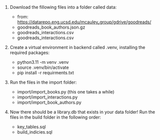 1. Download the fillowing files into a folder called data:
    - from: https://datarepo.eng.ucsd.edu/mcauley_group/gdrive/goodreads/
    - goodreads_book_authors.json.gz
    - goodreads_interactions.csv
    - goodreads_interactions.csv

2. Create a virtual environment in backend called .venv, installing the required packages:
    - python3.11 -m venv .venv
    - source .venv/bin/activate
    - pip install -r requirments.txt

3. Run the files in the import folder:
    - import/import_books.py (this one takes a while)
    - import/import_interactions.py
    - import/import_book_authors.py

4. Now there should be a library.db that exists in your data folder! Run the files in the build folder in the following order:
    - key_tables.sql
    - build_indicies.sql